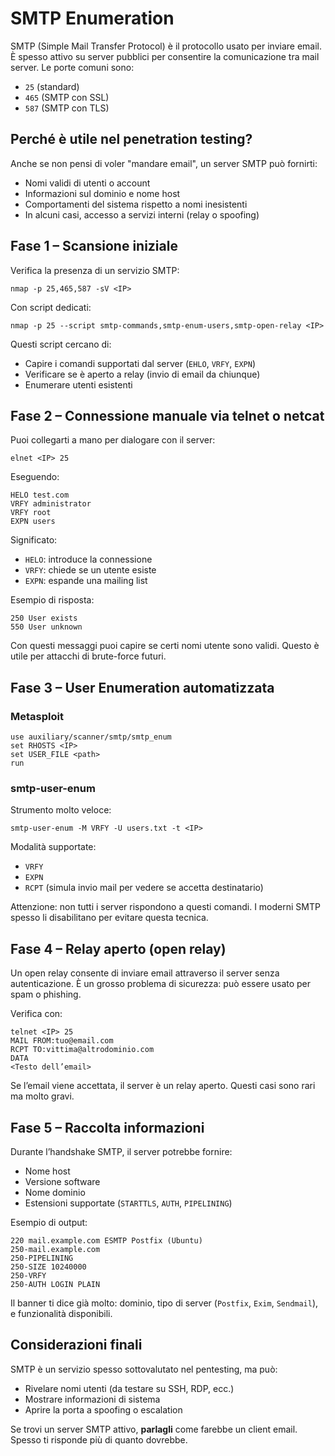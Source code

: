 # SMTP Enumeration

SMTP (Simple Mail Transfer Protocol) è il protocollo usato per inviare email. È spesso attivo su server pubblici per consentire la comunicazione tra mail server. Le porte comuni sono:

- `25` (standard)
- `465` (SMTP con SSL)
- `587` (SMTP con TLS)

## Perché è utile nel penetration testing?

Anche se non pensi di voler "mandare email", un server SMTP può fornirti:

- Nomi validi di utenti o account
- Informazioni sul dominio e nome host
- Comportamenti del sistema rispetto a nomi inesistenti
- In alcuni casi, accesso a servizi interni (relay o spoofing)

## Fase 1 – Scansione iniziale

Verifica la presenza di un servizio SMTP:

`nmap -p 25,465,587 -sV <IP>`

Con script dedicati:

`nmap -p 25 --script smtp-commands,smtp-enum-users,smtp-open-relay <IP>`

Questi script cercano di:

- Capire i comandi supportati dal server (`EHLO`, `VRFY`, `EXPN`)
- Verificare se è aperto a relay (invio di email da chiunque)
- Enumerare utenti esistenti

## Fase 2 – Connessione manuale via telnet o netcat

Puoi collegarti a mano per dialogare con il server:

`elnet <IP> 25`

Eseguendo:

`HELO test.com` <br>
`VRFY administrator` <br>
`VRFY root` <br>
`EXPN users`

Significato:

- `HELO`: introduce la connessione
- `VRFY`: chiede se un utente esiste
- `EXPN`: espande una mailing list

Esempio di risposta:
```
250 User exists
550 User unknown
```

Con questi messaggi puoi capire se certi nomi utente sono validi. Questo è utile per attacchi di brute-force futuri.

## Fase 3 – User Enumeration automatizzata

### Metasploit

`use auxiliary/scanner/smtp/smtp_enum` <br>
`set RHOSTS <IP>` <br>
`set USER_FILE <path>` <br>
`run` <br>

### smtp-user-enum

Strumento molto veloce:

`smtp-user-enum -M VRFY -U users.txt -t <IP>`

Modalità supportate:

- `VRFY`
- `EXPN`
- `RCPT` (simula invio mail per vedere se accetta destinatario)

Attenzione: non tutti i server rispondono a questi comandi. I moderni SMTP spesso li disabilitano per evitare questa tecnica.

## Fase 4 – Relay aperto (open relay)

Un open relay consente di inviare email attraverso il server senza autenticazione. È un grosso problema di sicurezza: può essere usato per spam o phishing.

Verifica con:

`telnet <IP> 25` <br>
`MAIL FROM:tuo@email.com` <br>
`RCPT TO:vittima@altrodominio.com` <br>
`DATA` <br>
`<Testo dell’email>` <br>

Se l’email viene accettata, il server è un relay aperto. Questi casi sono rari ma molto gravi.

## Fase 5 – Raccolta informazioni

Durante l’handshake SMTP, il server potrebbe fornire:

- Nome host
- Versione software
- Nome dominio
- Estensioni supportate (`STARTTLS`, `AUTH`, `PIPELINING`)

Esempio di output:
```
220 mail.example.com ESMTP Postfix (Ubuntu)
250-mail.example.com
250-PIPELINING
250-SIZE 10240000
250-VRFY
250-AUTH LOGIN PLAIN
```

Il banner ti dice già molto: dominio, tipo di server (`Postfix`, `Exim`, `Sendmail`), e funzionalità disponibili.

## Considerazioni finali

SMTP è un servizio spesso sottovalutato nel pentesting, ma può:

- Rivelare nomi utenti (da testare su SSH, RDP, ecc.)
- Mostrare informazioni di sistema
- Aprire la porta a spoofing o escalation

Se trovi un server SMTP attivo, **parlagli** come farebbe un client email. Spesso ti risponde più di quanto dovrebbe.
